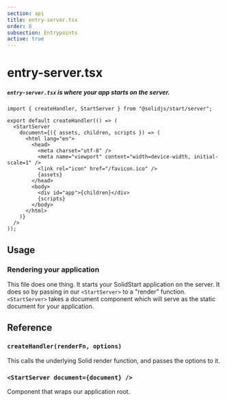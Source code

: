 ```yaml
---
section: api
title: entry-server.tsx
order: 8
subsection: Entrypoints
active: true
---
```


# entry-server.tsx

##### `entry-server.tsx` is where your app starts on the server.

<div class="text-lg">

```tsx twoslash
import { createHandler, StartServer } from "@solidjs/start/server";

export default createHandler(() => (
  <StartServer
    document={({ assets, children, scripts }) => (
      <html lang="en">
        <head>
          <meta charset="utf-8" />
          <meta name="viewport" content="width=device-width, initial-scale=1" />
          <link rel="icon" href="/favicon.ico" />
          {assets}
        </head>
        <body>
          <div id="app">{children}</div>
          {scripts}
        </body>
      </html>
    )}
  />
));
```

</div>

<table-of-contents></table-of-contents>

## Usage

### Rendering your application

This file does one thing. It starts your SolidStart application on the server. It does so by passing in our `<StartServer>` to a "render" function. `<StartServer>` takes a document component which will serve as the static document for your application.

## Reference
### `createHandler(renderFn, options)`

This calls the underlying Solid render function, and passes the options to it.

### `<StartServer document={document} />`

Component that wraps our application root.
